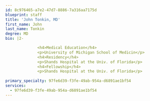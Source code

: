 ```yaml
---
id: 8c976465-a7e2-47d7-8886-7a316aa7175d
blueprint: staff
title: 'John Tonkin, MD'
first_name: John
last_name: Tonkin
degree: MD
bio: |2-

              <h4>Medical Education</h4>
              <p>University of Michigan School of Medicin</p>
              <h4>Residency</h4>
              <p>Shands Hospital at the Univ. of Florida</p>
              <h4>Fellowship</h4>
              <p>Shands Hospital at the Univ. of Florida</p>
          
primary_specialty: 97fe6d39-f3fe-49ab-954a-d6891ae1bf54
services:
  - 97fe6d39-f3fe-49ab-954a-d6891ae1bf54
---
```

